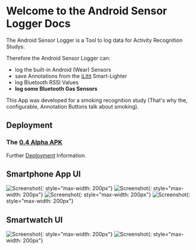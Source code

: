 # Welcome to the Android Sensor Logger Docs

The Android Sensor Logger is a Tool to log data for Activity Recognition Studys.

Therefore the Android Sensor Logger can:  

* log the built-in Android (Wear) Sensors
* save Annotations from the [iLitit](https://github.com/pscholl/iLitIt_Android) Smart-Lighter
* log Bluetooth RSSI Values
* **log some Bluetooth Gas Sensors** 



This App was developed for a smoking recognition study (That's why the, configurable, Annotation Buttons talk about smoking).

## Deployment

### The [0.4 Alpha APK ](imu-logger.apk)

Further [Deployment](deploy) Information.


## Smartphone App UI

![Screenshot](img/start.png){: style="max-width: 200px"}
![Screenshot](img/general.png){: style="max-width: 200px"}
![Screenshot](img/recording.png){: style="max-width: 200px"}
![Screenshot](img/upload.png){: style="max-width: 200px"}


## Smartwatch UI

![Screenshot](img/wearStart.png){: style="max-width: 200px"}
![Screenshot](img/wearAnnotate.png){: style="max-width: 200px"}